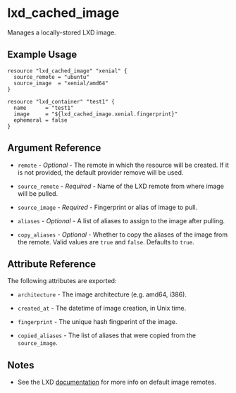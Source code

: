 # lxd_cached_image

Manages a locally-stored LXD image.

## Example Usage

```hcl
resource "lxd_cached_image" "xenial" {
  source_remote = "ubuntu"
  source_image  = "xenial/amd64"
}

resource "lxd_container" "test1" {
  name      = "test1"
  image     = "${lxd_cached_image.xenial.fingerprint}"
  ephemeral = false
}
```

## Argument Reference

* `remote` - *Optional* - The remote in which the resource will be created. If it
	is not provided, the default provider remove will be used.

* `source_remote` - *Required* - Name of the LXD remote from where image will
	be pulled.

* `source_image` - *Required* - Fingerprint or alias of image to pull.

* `aliases` - *Optional* - A list of aliases to assign to the image after
	pulling.

* `copy_aliases` - *Optional* - Whether to copy the aliases of the image from
	the remote. Valid values are `true` and `false`. Defaults to `true`.

## Attribute Reference

The following attributes are exported:

* `architecture` - The image architecture (e.g. amd64, i386).

* `created_at` - The datetime of image creation, in Unix time.

* `fingerprint` - The unique hash fingperint of the image.

* `copied_aliases` - The list of aliases that were copied from the
  `source_image`.

## Notes

* See the LXD [documentation](https://linuxcontainers.org/lxd/getting-started-cli/#using-the-built-in-image-remotes) for more info on default image remotes.
